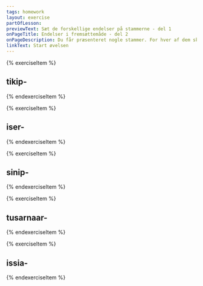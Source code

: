 ```yaml
---
tags: homework
layout: exercise
partOfLesson:
previewText: Sæt de forskellige endelser på stammerne - del 1
onPageTitle: Endelser i fremsættemåde - del 2
onPageDescription: Du får præsenteret nogle stammer. For hver af dem skal du skrive hele ordet med hver personendelse i fremsættemåde, samt oversættelsen af stammen
linkText: Start øvelsen
---
```


{% exerciseItem %}

## tikip-
<single-input data-label="Nutseruk" ></single-input>
<multi-input data-labels="Uanga, Illit, Una, Uagut, Ilissi, Uku" data-validation="tikippunga, tikipputit, tikippoq, tikippugut, tikippusi, tikipput"></multi-input>
<feedback-message data-content="Tikip- er en konsonantstamme, derfor skal endelserne starte med P og det betyder: at ankomme"></feedback-message>
{% endexerciseItem %}

{% exerciseItem %}

## iser-
<single-input data-label="Nutseruk" ></single-input>
<multi-input data-labels="Uanga, Illit, Una, Uagut, Ilissi, Uku" data-validation="iserpunga, iserputit, iserpoq, iserpugut, iserpusi, iserput"></multi-input>
<feedback-message data-content="Iser- er en R-stamme, derfor skal endelserne starte med P og det betyder: at komme ind"></feedback-message>
{% endexerciseItem %}

{% exerciseItem %}

## sinip-
<single-input data-label="Nutseruk" ></single-input>
<multi-input data-labels="Uanga, Illit, Una, Uagut, Ilissi, Uku" data-validation="sinippunga, sinipputit, sinippoq, sinippugut, sinippusi, sinipput"></multi-input>
<feedback-message data-content="Sinip- er en konsonantstamme, derfor skal endelserne starte med P og det betyder: at sove"></feedback-message>
{% endexerciseItem %}

{% exerciseItem %}

## tusarnaar-
<single-input data-label="Nutseruk" ></single-input>
<multi-input data-labels="Uanga, Illit, Una, Uagut, Ilissi, Uku" data-validation="tusarnaarpunga, tusarnaarputit, tusarnaarpoq, tusarnaarpugut, tusarnaarpusi, tusarnaarput"></multi-input>
<feedback-message data-content="Tusarnaar- er en R-stamme, derfor skal endelserne starte med P og det betyder: at lytte"></feedback-message>
{% endexerciseItem %}

{% exerciseItem %}

## issia-
<single-input data-label="Nutseruk" ></single-input>
<multi-input data-labels="Uanga, Illit, Una, Uagut, Ilissi, Uku" data-validation="issiavunga, issiavutit, issiavoq, issiavugut, issiavusi, issiapput"></multi-input>
<feedback-message data-content="Issia- er en vokalstamme, derfor skal endelserne starte med V og det betyder: at sidde"></feedback-message>
{% endexerciseItem %}
